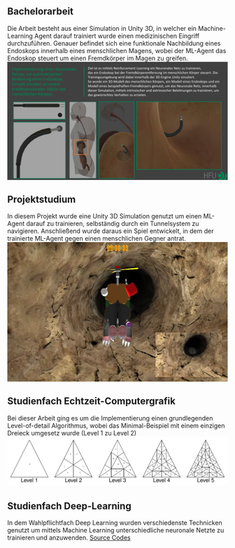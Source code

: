 ## Bachelorarbeit
Die Arbeit besteht aus einer Simulation in Unity 3D, in welcher ein Machine-Learning Agent darauf trainiert wurde einen medizinischen Eingriff durchzuführen. Genauer befindet sich eine funktionale Nachbildung eines Endoskops innerhalb eines menschlichen Magens, wobei der ML-Agent das Endoskop steuert um einen Fremdkörper im Magen zu greifen.
[![](https://github.com/SamirAlSkaf/Code_examples/blob/main/Bachelorarbeit%20-%20Unity%203D%20-%20Grabing%20Task/Markdown_png.png)](http://https://github.com/SamirAlSkaf/Code_examples/tree/main/Bachelorarbeit%20-%20Unity%203D%20-%20Grabing%20Task)

## Projektstudium
In diesem Projekt wurde eine Unity 3D Simulation genutzt um einen ML-Agent darauf zu trainieren, selbständig durch ein Tunnelsystem zu navigieren. Anschließend wurde daraus ein Spiel entwickelt, in dem der trainierte ML-Agent gegen einen menschlichen Gegner antrat. 
[![](https://github.com/SamirAlSkaf/Code_examples/blob/main/Projektstudium%20-%20Unity%203D%20-%20Navigation%20Task/Markdown_png.png)](http://https://github.com/SamirAlSkaf/Code_examples/tree/main/Projektstudium%20-%20Unity%203D%20-%20Navigation%20Task)

## Studienfach Echtzeit-Computergrafik
Bei dieser Arbeit ging es um die Implementierung einen grundlegenden Level-of-detail Algorithmus, wobei das Minimal-Beispiel mit einem einzigen Dreieck umgesetz wurde (Level 1 zu Level 2)
[![](https://github.com/SamirAlSkaf/Code_examples/blob/main/Level%20of%20detail%20-%20OpenGL%20-%20C%2B%2B/Markdown_png.png)](http://https://github.com/SamirAlSkaf/Code_examples/tree/main/Level%20of%20detail%20-%20OpenGL%20-%20C%2B%2B)

## Studienfach Deep-Learning
In dem Wahlpflichtfach Deep Learning wurden verschiedenste Technicken genutzt um mittels Machine Learning unterschiedliche neuronale Netzte zu trainieren und anzuwenden.
[Source Codes](http://https://github.com/SamirAlSkaf/Code_examples/tree/main/Deep%20Learning%20-%20Python "Source Codes")

